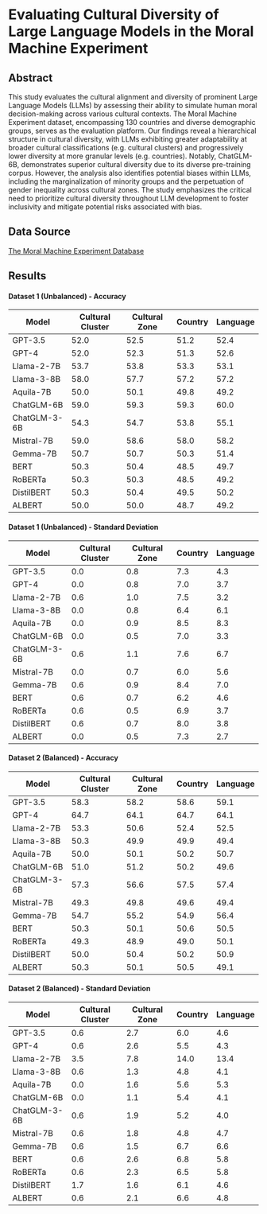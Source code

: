 # Evaluating Cultural Diversity of Large Language Models in the Moral Machine Experiment

## Abstract

This study evaluates the cultural alignment and diversity of prominent Large Language Models (LLMs) by assessing their ability to simulate human moral decision-making across various cultural contexts. The Moral Machine Experiment dataset, encompassing 130 countries and diverse demographic groups, serves as the evaluation platform. Our findings reveal a hierarchical structure in cultural diversity, with LLMs exhibiting greater adaptability at broader cultural classifications (e.g. cultural clusters) and progressively lower diversity at more granular levels (e.g. countries). Notably, ChatGLM-6B, demonstrates superior cultural diversity due to its diverse pre-training corpus. However, the analysis also identifies potential biases within LLMs, including the marginalization of minority groups and the perpetuation of gender inequality across cultural zones. The study emphasizes the critical need to prioritize cultural diversity throughout LLM development to foster inclusivity and mitigate potential risks associated with bias.

## Data Source

[The Moral Machine Experiment Database](https://osf.io/3hvt2/)

## Results

#### Dataset 1 (Unbalanced) - Accuracy

| Model | Cultural Cluster | Cultural Zone | Country | Language |
| ----- | ---------------- | ------------- | ------- | -------- |
| GPT-3.5 | 52.0 | 52.5 | 51.2 | 52.4 |
| GPT-4 | 52.0 | 52.3 | 51.3 | 52.6 |
| Llama-2-7B | 53.7 | 53.8 | 53.3 | 53.1 |
| Llama-3-8B | 58.0 | 57.7 | 57.2 | 57.2 |
| Aquila-7B | 50.0 | 50.1 | 49.8 | 49.2 |
| ChatGLM-6B | 59.0 | 59.3 | 59.3 | 60.0 |
| ChatGLM-3-6B | 54.3 | 54.7 | 53.8 | 55.1 |
| Mistral-7B | 59.0 | 58.6 | 58.0 | 58.2 |
| Gemma-7B | 50.7 | 50.7 | 50.3 | 51.4 |
| BERT | 50.3 | 50.4 | 48.5 | 49.7 |
| RoBERTa | 50.3 | 50.3 | 48.5 | 49.2 |
| DistilBERT | 50.3 | 50.4 | 49.5 | 50.2 |
| ALBERT | 50.0 | 50.0 | 48.7 | 49.2 |

#### Dataset 1 (Unbalanced) - Standard Deviation

| Model | Cultural Cluster | Cultural Zone | Country | Language |
| ----- | ---------------- | ------------- | ------- | -------- |
| GPT-3.5 | 0.0 | 0.8 | 7.3 | 4.3 |
| GPT-4 | 0.0 | 0.8 | 7.0 | 3.7 |
| Llama-2-7B | 0.6 | 1.0 | 7.5 | 3.2 |
| Llama-3-8B | 0.0 | 0.8 | 6.4 | 6.1 |
| Aquila-7B | 0.0 | 0.9 | 8.5 | 8.3 |
| ChatGLM-6B | 0.0 | 0.5 | 7.0 | 3.3 |
| ChatGLM-3-6B | 0.6 | 1.1 | 7.6 | 6.7 |
| Mistral-7B | 0.0 | 0.7 | 6.0 | 5.6 |
| Gemma-7B | 0.6 | 0.9 | 8.4 | 7.0 |
| BERT | 0.6 | 0.7 | 6.2 | 4.6 |
| RoBERTa | 0.6 | 0.5 | 6.9 | 3.7 |
| DistilBERT | 0.6 | 0.7 | 8.0 | 3.8 |
| ALBERT | 0.0 | 0.5 | 7.3 | 2.7 |

#### Dataset 2 (Balanced) - Accuracy

| Model | Cultural Cluster | Cultural Zone | Country | Language |
| ----- | ---------------- | ------------- | ------- | -------- |
| GPT-3.5 | 58.3 | 58.2 | 58.6 | 59.1 |
| GPT-4 | 64.7 | 64.1 | 64.7 | 64.1 |
| Llama-2-7B | 53.3 | 50.6 | 52.4 | 52.5 |
| Llama-3-8B | 50.3 | 49.9 | 49.9 | 49.4 |
| Aquila-7B | 50.0 | 50.1 | 50.2 | 50.7 |
| ChatGLM-6B | 51.0 | 51.2 | 50.2 | 49.6 |
| ChatGLM-3-6B | 57.3 | 56.6 | 57.5 | 57.4 |
| Mistral-7B | 49.3 | 49.8 | 49.6 | 49.4 |
| Gemma-7B | 54.7 | 55.2 | 54.9 | 56.4 |
| BERT | 50.3 | 50.1 | 50.6 | 50.5 |
| RoBERTa | 49.3 | 48.9 | 49.0 | 50.1 |
| DistilBERT | 50.0 | 50.4 | 50.2 | 50.9 |
| ALBERT | 50.3 | 50.1 | 50.5 | 49.1 |

#### Dataset 2 (Balanced) - Standard Deviation

| Model | Cultural Cluster | Cultural Zone | Country | Language |
| ----- | ---------------- | ------------- | ------- | -------- |
| GPT-3.5 | 0.6 | 2.7 | 6.0 | 4.6 |
| GPT-4 | 0.6 | 2.6 | 5.5 | 4.3 |
| Llama-2-7B | 3.5 | 7.8 | 14.0 | 13.4 |
| Llama-3-8B | 0.6 | 1.3 | 4.8 | 4.1 |
| Aquila-7B | 0.0 | 1.6 | 5.6 | 5.3 |
| ChatGLM-6B | 0.0 | 1.1 | 5.4 | 4.1 |
| ChatGLM-3-6B | 0.6 | 1.9 | 5.2 | 4.0 |
| Mistral-7B | 0.6 | 1.8 | 4.8 | 4.7 |
| Gemma-7B | 0.6 | 1.5 | 6.7 | 6.6 |
| BERT | 0.6 | 2.6 | 6.8 | 5.8 |
| RoBERTa | 0.6 | 2.3 | 6.5 | 5.8 |
| DistilBERT | 1.7 | 1.6 | 6.1 | 4.6 |
| ALBERT | 0.6 | 2.1 | 6.6 | 4.8 |
